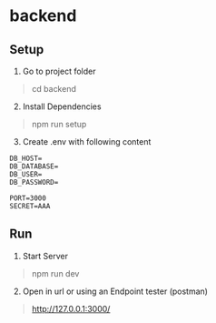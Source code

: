 # backend

## Setup

1. Go to project folder

> cd backend

2. Install Dependencies

> npm run setup

3. Create .env with following content

```
DB_HOST=
DB_DATABASE=
DB_USER=
DB_PASSWORD=

PORT=3000
SECRET=AAA
```

## Run

1. Start Server

> npm run dev

2. Open in url or using an Endpoint tester (postman)

> http://127.0.0.1:3000/

